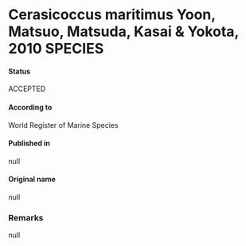 Cerasicoccus maritimus Yoon, Matsuo, Matsuda, Kasai & Yokota, 2010 SPECIES
=======

#### Status
ACCEPTED

#### According to
World Register of Marine Species

#### Published in
null

#### Original name
null

### Remarks
null